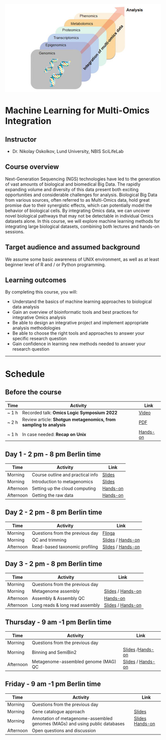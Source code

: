 ![](course_logo.jpg)

# Machine Learning for Multi-Omics Integration

## Instructor

- Dr. Nikolay Oskolkov, Lund University, NBIS SciLifeLab

## Course overview
Next-Generation Sequencing (NGS) technologies have led to the generation of vast amounts of biological and biomedical Big Data. The rapidly expanding volume and diversity of this data present both exciting opportunities and considerable challenges for analysis. Biological Big Data from various sources, often referred to as Multi-Omics data, hold great promise due to their synergistic effects, which can potentially model the behavior of biological cells. By integrating Omics data, we can uncover novel biological pathways that may not be detectable in individual Omics datasets alone. In this course, we will explore machine learning methods for integrating large biological datasets, combining both lectures and hands-on sessions.

## Target audience and assumed background
We assume some basic awareness of UNIX environment, as well as at least beginner level of R and / or Python programming.

## Learning outcomes
By completing this course, you will:

- Understand the basics of machine learning approaches to biological data analysis
- Gain an overview of bioinformatic tools and best practices for integrative Omics analysis
- Be able to design an integrative project and implement appropriate analysis methodologies
- Be able to choose the right tools and approaches to answer your specific research question
- Gain confidence in learning new methods needed to answer your research question

---

# Schedule

## Before the course

|Time   |Activity                                                           |Link                                                |
|-------|-------------------------------------------------------------------|----------------------------------------------------|
|~ 1 h|Recorded talk: __Omics Logic Symposium 2022__ |[Video](https://www.youtube.com/watch?v=Jrz6t3fbOCw)|
|~ 2 h  |Review article: __Shotgun metagenomics, from sampling to analysis__|[PDF](Articles/nbt.3935.pdf)                        |
|~ 1 h  |In case needed: __Recap on Unix__                                  |[Hands-on](command-line-basics.md)                  |

## Day 1 - 2 pm - 8 pm Berlin time

|Time     |Activity                         |Link                                                                             |
|---------|---------------------------------|---------------------------------------------------------------------------------|
|Morning  |Course outline and practical info|[Slides](Lectures/course-outline-and-practical-info.pdf)                         |
|Morning  |Introduction to metagenomics     |[Slides](Lectures/introduction-to-metagenomics.pdf)                              |
|Afternoon|Setting up the cloud computing   |[Hands-on](exercises.md#setting-up-the-cloud-computing)                          |
|Afternoon|Getting the raw data             |[Hands-on](exercises.md#getting-the-raw-data)                                    |

## Day 2 - 2 pm - 8 pm Berlin time

|Time     |Activity                       |Link                                                                                                           |
|---------|-------------------------------|---------------------------------------------------------------------------------------------------------------|
|Morning  |Questions from the previous day|[Flinga](https://flinga.fi/s/FFQ5876)                                                                          |
|Morning  |QC and trimming                |[Slides](Lectures/QC-and-trimming.pdf) / [Hands-on](exercises.md#qc-and-trimming)                              |
|Afternoon|Read-based taxonomic profiling |[Slides](Lectures/read-based-taxonomic-profiling.pdf) / [Hands-on](exercises.md#read-based-taxonomic-profiling)|

## Day 3 - 2 pm - 8 pm Berlin time

|Time     |Activity|Link|
|---------|--------|----|
|Morning  |Questions from the previous day||
|Morning  |Metagenome assembly            |[Slides](Lectures/Assembly-and-QC.pdf) / [Hands-on](exercises.md#metagenome-assembly)  |
|Afternoon|Assembly & Assembly QC         |[Hands-on](exercises.md#assembly-qc)                                                   |
|Afternoon|Long reads & long read assembly|[Slides](https://docs.google.com/presentation/d/1F8D3QLJ1gqlWYrwO6W6zxG067QOcOF5EIHfTsTcH3G0/edit?usp=sharing) / [Hands-on](exercises.md#assembling-long-reads-with-flye)                               |

## Thursday - 9 am -1 pm Berlin time

|Time      |Activity|Link|
|----------|--------|----|
|Morning   |Questions from the previous day||
|Morning   |Binning and SemiBin2|[Slides](Lectures/binning-with-semiBin2.pdf) /[Hands-on](exercises.md#automatic-binning-with-semibin2)|
|Afternoon |Metagenome-assembled genome (MAG) QC |[Slides](Lectures/mag-qc-taxonomic-annotation.pdf) / [Hands-on](exercises.md#quality-control-and-taxonomic-annotation-of-metagenome-assembled-genomes-mags)


## Friday - 9 am -1 pm Berlin time

|Time      |Activity|Link|
|----------|--------|----|
|Morning   |Questions from the previous day||
|Morning   |Gene catalogue approach|[Slides](Lectures/gene-catalogue-approach.pdf) | 
|Morning   |Annotation of metagenome-assembled genomes (MAGs) and using public databases |[Slides](Lectures/mag-functional-annotation.pdf) [Hands-on](exercises.md#annotation-of-mags-and-using-public-databases)|
|Afternoon |Open questions and discussion|||

